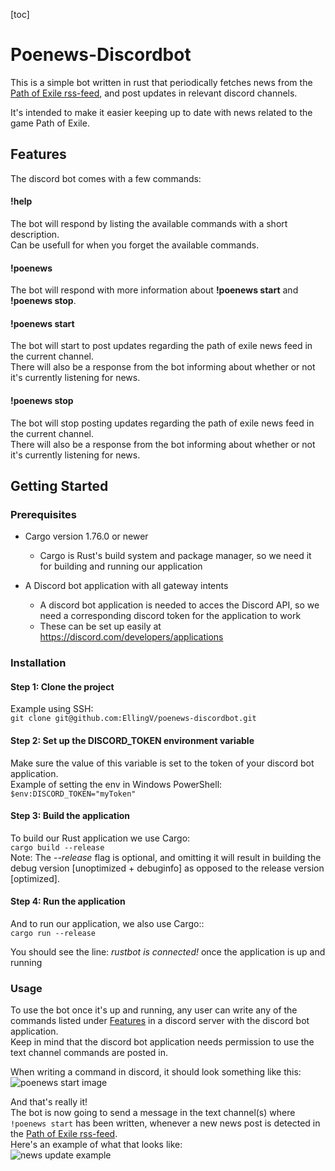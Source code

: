 [toc]

# Poenews-Discordbot
This is a simple bot written in rust that periodically fetches news from the [Path of Exile rss-feed](https://www.pathofexile.com/news/rss), and post updates in relevant discord channels.  

It's intended to make it easier keeping up to date with news related to the game Path of Exile.

## Features
The discord bot comes with a few commands:  
#### !help
The bot will respond by listing the available commands with a short description.  
Can be usefull for when you forget the available commands.
#### !poenews
The bot will respond with more information about **!poenews start** and **!poenews stop**.  
#### !poenews start
The bot will start to post updates regarding the path of exile news feed in the current channel.  
There will also be a response from the bot informing about whether or not it's currently listening for news.
#### !poenews stop
The bot will stop posting updates regarding the path of exile news feed in the current channel.  
There will also be a response from the bot informing about whether or not it's currently listening for news.

## Getting Started
### Prerequisites
- Cargo version 1.76.0 or newer
	- Cargo is Rust's build system and package manager, so we need it for building and running our application

- A Discord bot application with all gateway intents
	- A discord bot application is needed to acces the Discord API, so we need a corresponding discord token for the application to work
	- These can be set up easily at https://discord.com/developers/applications

### Installation

#### Step 1: Clone the project  
Example using SSH:  
```git clone git@github.com:EllingV/poenews-discordbot.git```  

#### Step 2: Set up the DISCORD_TOKEN environment variable
Make sure the value of this variable is set to the token of your discord bot application.  
Example of setting the env in Windows PowerShell:  
```$env:DISCORD_TOKEN="myToken"```  

#### Step 3: Build the application
To build our Rust application we use Cargo:  
```cargo build --release```  
Note: The *--release* flag is optional, and omitting it will result in building the debug version [unoptimized + debuginfo] as opposed to the release version [optimized].

#### Step 4: Run the application
And to run our application, we also use Cargo::  
```cargo run --release```

You should see the line: *rustbot is connected!* once the application is up and running

### Usage
To use the bot once it's up and running, any user can write any of the commands listed under [Features](#Features) in a discord server with the discord bot application.  
Keep in mind that the discord bot application needs permission to use the text channel commands are posted in.

When writing a command in discord, it should look something like this:  
![poenews start image](https://cdn.discordapp.com/attachments/1212370898062016543/1280513577148747859/image.png?ex=66d85ab3&is=66d70933&hm=14a0963d61a9ccacafa268c881aadf8e46700ff192f9c0a478b332bc85a536d6&)

And that's really it!  
The bot is now going to send a message in the text channel(s) where ```!poenews start``` has been written, whenever a new news post is detected in the [Path of Exile rss-feed](https://www.pathofexile.com/news/rss).  
Here's an example of what that looks like:  
![news update example](https://cdn.discordapp.com/attachments/1212370898062016543/1280517600203505736/image.png?ex=66d85e72&is=66d70cf2&hm=cd1339bbc224990a88abac2179cd418b752dd7daa159fc383d3af18df68e8a24&)   